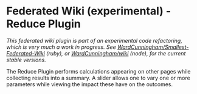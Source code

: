 # Federated Wiki (experimental) - Reduce Plugin

*This federated wiki plugin is part of an experimental code refactoring, which is very much a work in progress. See [WardCunningham/Smallest-Federated-Wiki](https://github.com/WardCunningham/Smallest-Federated-Wiki) (ruby), or [WardCunningham/wiki](https://github.com/WardCunningham/wiki) (node), for the current stable versions.*

The Reduce Plugin performs calculations appearing on other pages while collecting results into a summary. A slider allows one to vary one or more parameters while viewing the impact these have on the outcomes.
